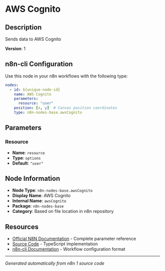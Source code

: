 # AWS Cognito

## Description

Sends data to AWS Cognito

**Version**: 1

## n8n-cli Configuration

Use this node in your n8n workflows with the following type:

```yaml
nodes:
  - id: ${unique-node-id}
    name: AWS Cognito
    parameters:
      resource: "user"
    position: [x, y]  # Canvas position coordinates
    type: n8n-nodes-base.awsCognito
```

## Parameters

### Resource

- **Name**: `resource`
- **Type**: `options`
- **Default**: `"user"`


## Node Information

- **Node Type**: `n8n-nodes-base.awsCognito`
- **Display Name**: AWS Cognito
- **Internal Name**: `awsCognito`
- **Package**: `n8n-nodes-base`
- **Category**: Based on file location in n8n repository

## Resources

- [Official N8N Documentation](https://docs.n8n.io/integrations/builtin/app-nodes/n8n-nodes-base.awscognito/) - Complete parameter reference
- [Source Code](https://github.com/n8n-io/n8n/blob/master/packages/nodes-base/nodes/Aws/Cognito/AwsCognito.node.ts) - TypeScript implementation
- [n8n-cli Documentation](https://github.com/edenreich/n8n-cli) - Workflow configuration format

---
*Generated automatically from n8n 1 source code*
